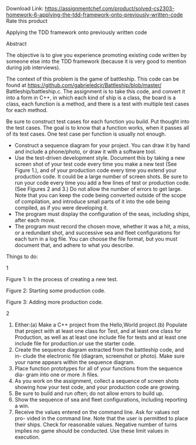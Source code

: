 Download Link: https://assignmentchef.com/product/solved-cs2303-homework-6-applying-the-tdd-framework-onto-previously-written-code
<br>
<span class="kksr-muted">Rate this product</span>




Applying the TDD framework onto previously written code

Abstract

The objective is to give you experience promoting existing code written by someone else into the TDD framework (because it is very good to mention during job interviews).

The context of this problem is the game of battleship. This code can be found at https://github.com/gabrieledcjr/Battleship/blob/master/ Battleship/battleship.c. The assignment is to take this code, and convert it into a form in C++, in which each kind of ship is a class, the board is a class, each function is a method, and there is a test with multiple test cases for each method.

Be sure to construct test cases for each function you build. Put thought into the test cases. The goal is to know that a function works, when it passes all of its test cases. One test case per function is usually not enough.

<ul>

 <li>Construct a sequence diagram for your project. You can draw it by hand and include a phone/photo, or draw it with a software tool.</li>

 <li>Use the test-driven development style. Document this by taking a new screen shot of your test code every time you make a new test (See Figure 1.), and of your production code every time you extend your production code. It could be a large number of screen shots. Be sure to run your code every time you add a few lines of test or production code. (See Figures 2 and 3.) Do not allow the number of errors to get large. Note that you can keep the code being converted outside of the scope of compilation, and introduce small parts of it into the ode being compiled, as if you were developing it.</li>

 <li>The program must display the configuration of the seas, including ships, after each move.</li>

 <li>The program must record the chosen move, whether it was a hit, a miss, or a redundant shot, and successive sea and fleet configurations for each turn in a log file. You can choose the file format, but you must document that, and adhere to what you describe.</li>

</ul>

Things to do:

1

Figure 1: In the process of creating a new test.

Figure 2: Starting some production code.

Figure 3: Adding more production code.

2

<ol>

 <li>Either:(a) Make a C++ project from the Hello,World project.(b) Populate that project with at least one class for Test, and at least one class for Production, as well as at least one include file for tests and at least one include file for production.or use the starter code.</li>

 <li>Create the sequence diagram extracted from the battleship code, and in- clude the electronic file (diagram, screenshot or photo). Make sure your name appears within the sequence diagram.</li>

 <li>Place function prototypes for all of your functions from the sequence dia- gram into one or more .h files.</li>

 <li>As you work on the assignment, collect a sequence of screen shots showing how your test code, and your production code are growing.</li>

 <li>Be sure to build and run often; do not allow errors to build up.</li>

 <li>Show the sequence of sea and fleet configurations, including reporting a win.</li>

 <li>Receive the values entered on the command line. Ask for values not pro- vided in the command line. Note that the user is permitted to place their ships. Check for reasonable values. Negative number of turns implies no game should be conducted. Use these limit values in execution.</li>

</ol>